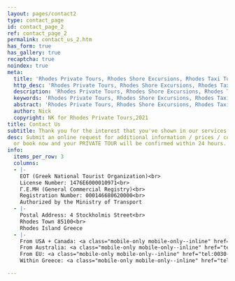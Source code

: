 ```yaml
---
layout: pages/contact2
type: contact_page
id: contact_page_2
ref: contact_page_2
permalink: contact_us_2.htm
has_form: true
has_gallery: true
recaptcha: true
noindex: true
meta:
  title: 'Rhodes Private Tours, Rhodes Shore Excursions, Rhodes Taxi Tours '
  http_desc: 'Rhodes Private Tours, Rhodes Shore Excursions, Rhodes Taxi Tours '
  description: 'Rhodes Private Tours, Rhodes Shore Excursions, Rhodes Taxi Tours '
  keywords: 'Rhodes Private Tours, Rhodes Shore Excursions, Rhodes Taxi Tours '
  abstract: 'Rhodes Private Tours, Rhodes Shore Excursions, Rhodes Taxi Tours '
  author: Nick
  copyright: NK for Rhodes Private Tours,2021
title: Contact Us
subtitle: Thank you for the interest that you've shown in our services
desc: Submit an online request for additional information / prices / cost / reservations,
  or book now and your PRIVATE TOUR will be confirmed within 24 hours.
info:
  items_per_row: 3
  columns:
  - |-
    EOT (Greek National Tourist Organization)<br>
    License Number: 1476E6000010971<br>
    Γ.Ε.ΜΗ (General Commercial Registry)<br>
    Registration Number: 000146680620000<br>
    Authorized by the Ministry of Transport
  - |-
    Postal Address: 4 Stockholmis Street<br>
    Rhodes Town 85100<br>
    Rhodes Island Greece
  - |-
    From USA + Canada: <a class="mobile-only mobile-only--inline" href="tel:01130-6934596990">01130 - 6934596990</a><span class="desktop-only desktop-only--inline">01130 - 6934596990</span><br>
    From Australia: <a class="mobile-only mobile-only--inline" href="tel:001130-6934596990">001130 - 6934596990</a><span class="desktop-only desktop-only--inline">001130 - 6934596990</span><br>
    From EU: <a class="mobile-only mobile-only--inline" href="tel:0030-6934596990">0030 - 6934596990</a><span class="desktop-only desktop-only--inline">0030 - 6934596990</span><br>
    Within Greece: <a class="mobile-only mobile-only--inline" href="tel:6934596990">6934596990</a><span class="desktop-only desktop-only--inline">6934596990</span>

---
```

